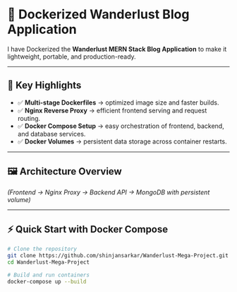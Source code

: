 # 🐳 Dockerized Wanderlust Blog Application

I have Dockerized the **Wanderlust MERN Stack Blog Application** to make it lightweight, portable, and production-ready.  

---

## 🚀 Key Highlights
- ✅ **Multi-stage Dockerfiles** → optimized image size and faster builds.  
- ✅ **Nginx Reverse Proxy** → efficient frontend serving and request routing.  
- ✅ **Docker Compose Setup** → easy orchestration of frontend, backend, and database services.  
- ✅ **Docker Volumes** → persistent data storage across container restarts.  

---

## 🖼️ Architecture Overview


*(Frontend → Nginx Proxy → Backend API → MongoDB with persistent volume)*

---

## ⚡ Quick Start with Docker Compose
```bash
# Clone the repository
git clone https://github.com/shinjansarkar/Wanderlust-Mega-Project.git
cd Wanderlust-Mega-Project

# Build and run containers
docker-compose up --build
